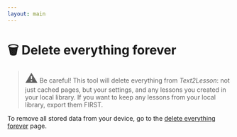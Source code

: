 ```yaml
---
layout: main
---
```


# 🗑️ Delete everything forever

> <span style="font-style: normal; font-size:2em;">⚠️</span> Be careful! This tool will delete everything from _Text2Lesson_:
> not just cached pages, but your settings, and any lessons you created in your local library.
> If you want to keep any lessons from your local library, export them FIRST.

To remove all stored data from your device, go to the [delete everything forever](https://henspace.github.io/text2lesson/delete-everything-forever.html) page.
